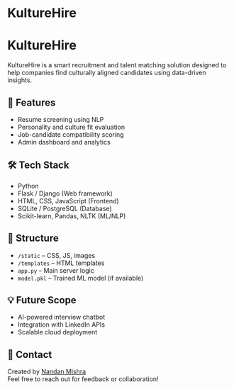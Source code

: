 # KultureHire
# KultureHire

KultureHire is a smart recruitment and talent matching solution designed to help companies find culturally aligned candidates using data-driven insights.

## 🚀 Features
- Resume screening using NLP
- Personality and culture fit evaluation
- Job-candidate compatibility scoring
- Admin dashboard and analytics

## 🛠️ Tech Stack
- Python
- Flask / Django (Web framework)
- HTML, CSS, JavaScript (Frontend)
- SQLite / PostgreSQL (Database)
- Scikit-learn, Pandas, NLTK (ML/NLP)

## 📁 Structure
- `/static` – CSS, JS, images
- `/templates` – HTML templates
- `app.py` – Main server logic
- `model.pkl` – Trained ML model (if available)

## 💡 Future Scope
- AI-powered interview chatbot
- Integration with LinkedIn APIs
- Scalable cloud deployment

## 📧 Contact
Created by [Nandan Mishra](mailto:nandan.2226cseai1193@kiet.edu)  
Feel free to reach out for feedback or collaboration!

